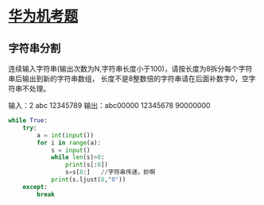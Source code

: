 # [华为机考题](https://www.nowcoder.com/ta/huawei)

## 字符串分割

连续输入字符串(输出次数为N,字符串长度小于100)，请按长度为8拆分每个字符串后输出到新的字符串数组，
长度不是8整数倍的字符串请在后面补数字0，空字符串不处理。

输入：2
abc
12345789
输出：abc00000
12345678
90000000

```python
while True:
    try:
        a = int(input())
        for i in range(a):
            s = input()
            while len(s)>8:
                print(s[:8])
                s=s[8:]   //字符串传递，妙啊
            print(s.ljust(8,"0"))
    except:
        break
```

